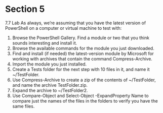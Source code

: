 # Section 5

7.7 Lab
As always, we’re assuming that you have the latest version of PowerShell on a computer or virtual machine to test with:

1. Browse the PowerShell Gallery. Find a module or two that you think sounds interesting and install it.
2. Browse the available commands for the module you just downloaded.
3. Find and install (if needed) the latest-version module by Microsoft for working with archives that contain the command Compress-Archive.
4. Import the module you just installed.
5. Create a Tests folder for the next step with 10 files in it, and name it ~/TestFolder.
6. Use Compress-Archive to create a zip of the contents of ~/TestFolder, and name the archive TestFolder.zip.
7. Expand the archive to ~/TestFolder2.
8. Use Compare-Object and Select-Object -ExpandProperty Name to compare just the names of the files in the folders to verify you have the same files.
